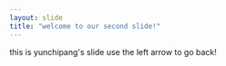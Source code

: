 ```yaml
---
layout: slide
title: "welcome to our second slide!"
---
```

this is yunchipang's slide
use the left arrow to go back!
